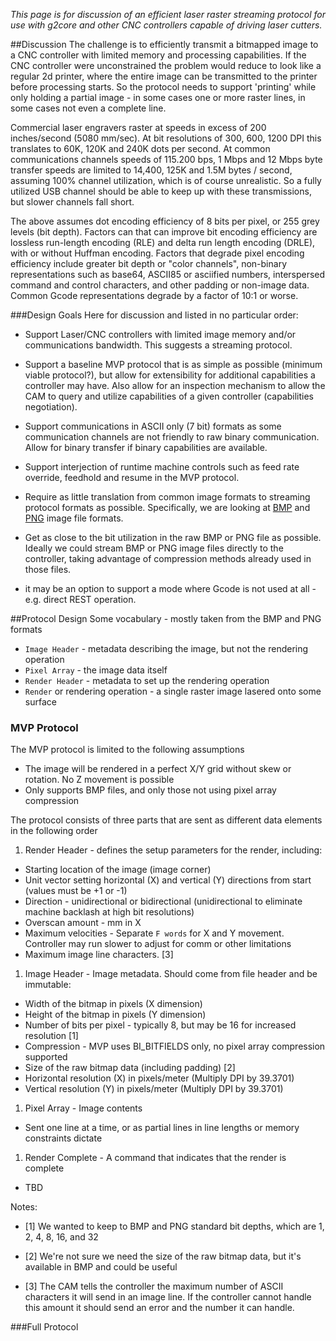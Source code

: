 _This page is for discussion of an efficient laser raster streaming protocol for use with g2core and other CNC controllers capable of driving laser cutters._

##Discussion
The challenge is to efficiently transmit a bitmapped image to a CNC controller with limited memory and processing capabilities. If the CNC controller were unconstrained the problem would reduce to look like a regular 2d printer, where the entire image can be transmitted to the printer before processing starts. So the protocol needs to support 'printing' while only holding a partial image - in some cases one or more raster lines, in some cases not even a complete line. 

Commercial laser engravers raster at speeds in excess of 200 inches/second (5080 mm/sec). At bit resolutions of 300, 600, 1200 DPI this translates to 60K, 120K and 240K dots per second. At common communications channels speeds of 115.200 bps, 1 Mbps and 12 Mbps byte transfer speeds are limited to 14,400, 125K and 1.5M bytes / second, assuming 100% channel utilization, which is of course unrealistic. So a fully utilized USB channel should be able to keep up with these transmissions, but slower channels fall short.

The above assumes dot encoding efficiency of 8 bits per pixel, or 255 grey levels (bit depth). Factors can that can improve bit encoding efficiency are lossless run-length encoding (RLE) and delta run length encoding (DRLE), with or without Huffman encoding. Factors that degrade pixel encoding efficiency include greater bit depth or "color channels", non-binary representations such as base64, ASCII85 or asciified numbers, interspersed command and control characters, and other padding or non-image data. Common Gcode representations degrade by a factor of 10:1 or worse. 

###Design Goals
Here for discussion and listed in no particular order:

- Support Laser/CNC controllers with limited image memory and/or communications bandwidth. This suggests a streaming protocol.

- Support a baseline MVP protocol that is as simple as possible (minimum viable protocol?), but allow for extensibility for additional capabilities a controller may have. Also allow for an inspection mechanism to allow the CAM to query and utilize capabilities of a given controller (capabilities negotiation).

- Support communications in ASCII only (7 bit) formats as some communication channels are not friendly to raw binary communication. Allow for binary transfer if binary capabilities are available.

- Support interjection of runtime machine controls such as feed rate override, feedhold and resume in the MVP protocol.

- Require as little translation from common image formats to streaming protocol formats as possible. Specifically, we are looking at [BMP](https://en.wikipedia.org/wiki/BMP_file_format) and [PNG](https://en.wikipedia.org/wiki/Portable_Network_Graphics) image file formats.

- Get as close to the bit utilization in the raw BMP or PNG file as possible. Ideally we could stream BMP or PNG image files directly to the controller, taking advantage of compression methods already used in those files.

- it may be an option to support a mode where Gcode is not used at all - e.g. direct REST operation.

##Protocol Design
Some vocabulary - mostly taken from the BMP and PNG formats

- `Image Header` - metadata describing the image, but not the rendering operation
- `Pixel Array` - the image data itself
- `Render Header` - metadata to set up the rendering operation
- `Render` or rendering operation - a single raster image lasered onto some surface

### MVP Protocol
The MVP protocol is limited to the following assumptions

- The image will be rendered in a perfect X/Y grid without skew or rotation. No Z movement is possible
- Only supports BMP files, and only those not using pixel array compression

The protocol consists of three parts that are sent as different data elements in the following order

1. Render Header - defines the setup parameters for the render, including:
  - Starting location of the image (image corner)
  - Unit vector setting horizontal (X) and vertical (Y) directions from start (values must be +1 or -1)
  - Direction - unidirectional or bidirectional (unidirectional to eliminate machine backlash at high bit resolutions)
  - Overscan amount - mm in X
  - Maximum velocities - Separate `F words` for X and Y movement. Controller may run slower to adjust for comm or other limitations 
  - Maximum image line characters. [3]

1. Image Header - Image metadata. Should come from file header and be immutable:
  - Width of the bitmap in pixels (X dimension)
  - Height of the bitmap in pixels (Y dimension)
  - Number of bits per pixel - typically 8, but may be 16 for increased resolution [1]
  - Compression - MVP uses BI_BITFIELDS only, no pixel array compression supported 
  - Size of the raw bitmap data (including padding) [2]
  - Horizontal resolution (X) in pixels/meter (Multiply DPI by 39.3701)
  - Vertical resolution (Y) in pixels/meter (Multiply DPI by 39.3701)

1. Pixel Array - Image contents
  - Sent one line at a time, or as partial lines in line lengths or memory constraints dictate

1. Render Complete - A command that indicates that the render is complete
  - TBD

Notes:

- [1] We wanted to keep to BMP and PNG standard bit depths, which are 1, 2, 4, 8, 16, and 32 

- [2] We're not sure we need the size of the raw bitmap data, but it's available in BMP and could be useful

- [3] The CAM tells the controller the maximum number of ASCII characters it will send in an image line. If the controller cannot handle this amount it should send an error and the number it can handle.
 

###Full Protocol
